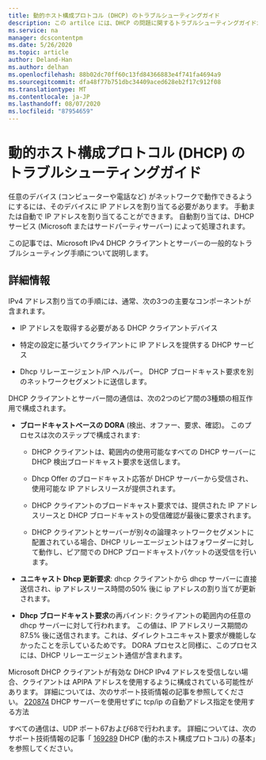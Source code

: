 ```yaml
---
title: 動的ホスト構成プロトコル (DHCP) のトラブルシューティングガイド
description: この artilce には、DHCP の問題に関するトラブルシューティングガイドが導入されています。
ms.service: na
manager: dcscontentpm
ms.date: 5/26/2020
ms.topic: article
author: Deland-Han
ms.author: delhan
ms.openlocfilehash: 88b02dc70ff60c13fd84366883e4f741fa4694a9
ms.sourcegitcommit: dfa48f77b751dbc34409aced628eb2f17c912f08
ms.translationtype: MT
ms.contentlocale: ja-JP
ms.lasthandoff: 08/07/2020
ms.locfileid: "87954659"
---
```

# <a name="troubleshooting-guide-for-dynamic-host-configuration-protocol-dhcp"></a>動的ホスト構成プロトコル (DHCP) のトラブルシューティングガイド

任意のデバイス (コンピューターや電話など) がネットワークで動作できるようにするには、そのデバイスに IP アドレスを割り当てる必要があります。 手動または自動で IP アドレスを割り当てることができます。 自動割り当ては、DHCP サービス (Microsoft またはサードパーティサーバー) によって処理されます。

この記事では、Microsoft IPv4 DHCP クライアントとサーバーの一般的なトラブルシューティング手順について説明します。

## <a name="more-information"></a>詳細情報

IPv4 アドレス割り当ての手順には、通常、次の3つの主要なコンポーネントが含まれます。

- IP アドレスを取得する必要がある DHCP クライアントデバイス

- 特定の設定に基づいてクライアントに IP アドレスを提供する DHCP サービス

- Dhcp リレーエージェント/IP ヘルパー。 DHCP ブロードキャスト要求を別のネットワークセグメントに送信します。

DHCP クライアントとサーバー間の通信は、次の2つのピア間の3種類の相互作用で構成されます。

- **ブロードキャストベースの DORA** (検出、オファー、要求、確認)。 このプロセスは次のステップで構成されます:

    - DHCP クライアントは、範囲内の使用可能なすべての DHCP サーバーに DHCP 検出ブロードキャスト要求を送信します。

    - Dhcp Offer のブロードキャスト応答が DHCP サーバーから受信され、使用可能な IP アドレスリースが提供されます。

    - DHCP クライアントのブロードキャスト要求では、提供された IP アドレスリースと DHCP ブロードキャストの受信確認が最後に要求されます。

    - DHCP クライアントとサーバーが別々の論理ネットワークセグメントに配置されている場合、DHCP リレーエージェントはフォワーダーに対して動作し、ピア間での DHCP ブロードキャストパケットの送受信を行います。

- **ユニキャスト Dhcp 更新要求**: dhcp クライアントから dhcp サーバーに直接送信され、ip アドレスリース時間の50% 後に ip アドレスの割り当てが更新されます。

- **Dhcp ブロードキャスト要求**の再バインド: クライアントの範囲内の任意の dhcp サーバーに対して行われます。 この値は、IP アドレスリース期間の87.5% 後に送信されます。これは、ダイレクトユニキャスト要求が機能しなかったことを示しているためです。 DORA プロセスと同様に、このプロセスには、DHCP リレーエージェント通信が含まれます。

Microsoft DHCP クライアントが有効な DHCP IPv4 アドレスを受信しない場合、クライアントは APIPA アドレスを使用するように構成されている可能性があります。 詳細については、次のサポート技術情報の記事を参照してください。 [220874](https://support.microsoft.com/help/220874) DHCP サーバーを使用せずに tcp/ip の自動アドレス指定を使用する方法

すべての通信は、UDP ポート67および68で行われます。 詳細については、次のサポート技術情報の記事「 [169289](https://support.microsoft.com/help/169289) DHCP (動的ホスト構成プロトコル) の基本」を参照してください。